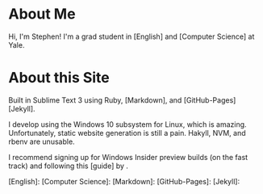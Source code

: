 About Me
========

Hi, I'm Stephen! I'm a grad student in [English] and [Computer Science] at Yale.


About this Site
===============

Built in Sublime Text 3 using Ruby, [Markdown], and [GitHub-Pages] [Jekyll].

I develop using the Windows 10 subsystem for Linux, which is amazing. Unfortunately, static website generation is still a pain. Hakyll, NVM, and rbenv are unusable.

I recommend signing up for Windows Insider preview builds (on the fast track) and following this [guide] by .

<!-- Reference-style URLs -->
[English]:
[Computer Science]:
[Markdown]:
[GitHub-Pages]:
[Jekyll]: 
